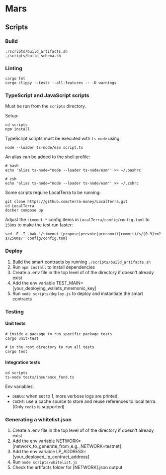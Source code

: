 # Mars
## Scripts

### Build

```
./scripts/build_artifacts.sh
./scripts/build_schema.sh
```

### Linting

```
cargo fmt
cargo clippy --tests --all-features -- -D warnings
```

### TypeScript and JavaScript scripts

Must be run from the `scripts` directory.

Setup:

```
cd scripts
npm install
```

TypeScript scripts must be executed with `ts-node` using:

```
node --loader ts-node/esm script.ts
```

An alias can be added to the shell profile:

```
# bash
echo 'alias ts-node="node --loader ts-node/esm"' >> ~/.bashrc

# zsh
echo 'alias ts-node="node --loader ts-node/esm"' >> ~/.zshrc
```

Some scripts require LocalTerra to be running:

```
git clone https://github.com/terra-money/LocalTerra.git
cd LocalTerra
docker compose up
```

Adjust the `timeout_*` config items in `LocalTerra/config/config.toml` to `250ms` to make the test run faster:

```
sed -E -I .bak '/timeout_(propose|prevote|precommit|commit)/s/[0-9]+m?s/250ms/' config/config.toml
```

### Deploy

1. Build the smart contracts by running `./scripts/build_artifacts.sh`
2. Run `npm install` to install dependencies
3. Create a .env file in the top level of of the directory if doesn't already exist
4. Add the env variable TEST_MAIN=[your_deploying_wallets_mnemonic_key]
5. Run `node scripts/deploy.js` to deploy and instantiate the smart contracts

### Testing
#### Unit tests

```
# inside a package to run specific package tests
cargo unit-test

# in the root directory to run all tests
cargo test
```

#### Integration tests

```
cd scripts
ts-node tests/insurance_fund.ts
```

Env variables:
- `DEBUG`: when set to 1, more verbose logs are printed.
- `CACHE`: use a cache source to store and reuse references to local terra. (Only `redis` is supported)

### Generating a whitelist.json

1. Create a .env file in the top level of of the directory if doesn't already exist
2. Add the env variable NETWORK=[network_to_generate_from_e.g._NETWORK=testnet]
3. Add the env variable LP_ADDRESS=[your_deployed_lp_contract_address]
4. Run `node scripts/whitelist.js`
5. Check the artifacts folder for [NETWORK].json output
